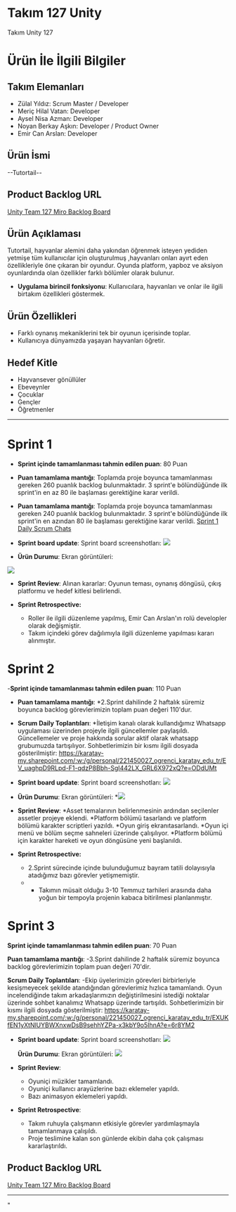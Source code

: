 # **Takım 127 Unity**

Takım Unity 127

# Ürün İle İlgili Bilgiler

## Takım Elemanları
- Zülal Yıldız: Scrum Master / Developer
- Meriç Hilal Vatan: Developer
- Aysel Nisa Azman: Developer
- Noyan Berkay Aşkın: Developer / Product Owner
- Emir Can Arslan: Developer

## Ürün İsmi

--Tutortail--

## Product Backlog URL

[Unity Team 127 Miro Backlog Board](https://miro.com/app/board/uXjVM_iTyP4=/)

## Ürün Açıklaması

Tutortail, hayvanlar alemini daha yakından öğrenmek isteyen yediden yetmişe tüm kullanıcılar için oluşturulmuş ,hayvanları onları ayırt eden özellikleriyle öne çıkaran bir oyundur. Oyunda platform, yapboz ve aksiyon oyunlardında olan özellikler farklı bölümler olarak bulunur.

- **Uygulama birincil fonksiyonu**: Kullanıcılara, hayvanları ve onlar ile ilgili birtakım özellikleri göstermek.

## Ürün Özellikleri

- Farklı oynanış mekaniklerini tek bir oyunun içerisinde toplar.
- Kullanıcıya dünyamızda yaşayan hayvanları öğretir.

## Hedef Kitle

- Hayvansever gönüllüler
- Ebeveynler
- Çocuklar
- Gençler
- Öğretmenler


---

# Sprint 1

- **Sprint içinde tamamlanması tahmin edilen puan**: 80 Puan


- **Puan tamamlama mantığı**: Toplamda proje boyunca tamamlanması gereken 260 puanlık backlog bulunmaktadır. 3 sprint'e bölündüğünde ilk sprint'in en az 80 ile başlaması gerektiğine karar verildi.


- **Puan tamamlama mantığı**: Toplamda proje boyunca tamamlanması gereken 240 puanlık backlog bulunmaktadır. 3 sprint'e bölündüğünde ilk sprint'in en azından 80 ile başlaması gerektiğine karar verildi. [Sprint 1 Daily Scrum Chats](https://karatay-my.sharepoint.com/:w:/g/personal/221450027_ogrenci_karatay_edu_tr/EWciVTAcr-xCrTbHkGJu_XUBXEIsRjCthUrQaQkOzfvXGg?e=JvfL9V)

- **Sprint board update**: Sprint board screenshotları: <img src = "https://github.com/Vitoleone/TakimUnity127/assets/74705281/d7c42261-41d2-4872-93d3-81c67e4e90b7">


- **Ürün Durumu**: Ekran görüntüleri:
 <img src = "https://github.com/Vitoleone/TakimUnity127/assets/74705281/3eb76044-0cb3-43ee-81f7-82e3ed409267">


- **Sprint Review**: 
Alınan kararlar: Oyunun teması, oynanış döngüsü, çıkış platformu ve hedef kitlesi belirlendi. 


- **Sprint Retrospective:**
  - Roller ile ilgili düzenleme yapılmış, Emir Can Arslan'ın rolü developler olarak değişmiştir.
  - Takım içindeki görev dağılımıyla ilgili düzenleme yapılması kararı alınmıştır.


 
# Sprint 2

-**Sprint içinde tamamlanması tahmin edilen puan**: 110 Puan


- **Puan tamamlama mantığı**:
  *2.Sprint dahilinde 2 haftalık süremiz boyunca backlog görevlerimizin toplam puan değeri 110'dur.


- **Scrum Daily Toplantıları**:
  *İletişim kanalı olarak kullandığımız Whatsapp uygulaması üzerinden projeyle ilgili güncellemler paylaşıldı. Güncellemeler ve proje hakkında sorular aktif olarak whatsapp grubumuzda tartışılıyor. Sohbetlerimizin bir kısmı ilgili dosyada gösterilmiştir: 
https://karatay-my.sharepoint.com/:w:/g/personal/221450027_ogrenci_karatay_edu_tr/EV_uaghpD9RLpd-F1-qdzP8Bbh-SgI442LX_GRL6X972xQ?e=ODdUMt


- **Sprint board update**: Sprint board screenshotları: <img src = "https://github.com/Vitoleone/TakimUnity127/assets/136193370/5667b67c-eeda-4338-a660-5bbf0aa97d34">

  
- **Ürün Durumu**: Ekran görüntüleri:
 *<img src = "https://github.com/Vitoleone/TakimUnity127/assets/136193370/f1a478ba-1e7f-491c-8b83-d2ff487542e3">


 
- **Sprint Review**:
  *Asset temalarının belirlenmesinin ardından seçilenler assetler projeye eklendi.
  *Platform bölümü tasarlandı ve platform bölümü karakter scriptleri yazıldı.
  *Oyun giriş ekranıtasarlandı.
  *Oyun içi menü ve bölüm seçme sahneleri üzerinde çalışılıyor.
  *Platform bölümü için karakter hareketi ve oyun döngüsüne yeni başlanıldı.
  

- **Sprint Retrospective:**
  * 2.Sprint sürecinde içinde bulunduğumuz bayram tatili dolayısıyla atadığımız bazı görevler yetişmemiştir.
  * * Takımın müsait olduğu 3-10 Temmuz tarhileri arasında daha yoğun bir tempoyla projenin kabaca bitirilmesi planlanmıştır.

# Sprint 3

**Sprint içinde tamamlanması tahmin edilen puan**: 70 Puan


 **Puan tamamlama mantığı**:
  -3.Sprint dahilinde 2 haftalık süremiz boyunca backlog görevlerimizin toplam puan değeri 70'dir.


 **Scrum Daily Toplantıları**:
  -Ekip üyelerimizin görevleri birbirleriyle kesişmeyecek şekilde atandığından görevlerimiz hızlıca tamamlandı. Oyun incelendiğinde takım arkadaşlarımızın değiştirilmesini istediği noktalar üzerinde sohbet kanalımız Whatsapp üzerinde tartışıldı. Sohbetlerimizin bir kısmı ilgili dosyada gösterilmiştir: https://karatay-my.sharepoint.com/:w:/g/personal/221450027_ogrenci_karatay_edu_tr/EXUKfEN1yXtNlUYBWXnxwDsB9sehhYZPa-x3kbY9o5IhnA?e=6r8YM2



- **Sprint board update**: Sprint board screenshotları: <img src = "https://github.com/Vitoleone/TakimUnity127/assets/136193370/d1f48038-6b8f-482b-9bd7-b472dcb9750d">
                                                       

  
  **Ürün Durumu**: Ekran görüntüleri:
  <img src = "https://github.com/Vitoleone/TakimUnity127/assets/136193370/36d13bcf-516e-4985-9a86-f32f94d51ada">

 
 - **Sprint Review**:
   - Oyuniçi müzikler tamamlandı.
   - Oyuniçi kullanıcı arayüzlerine bazı eklemeler yapıldı.
   - Bazı animasyon eklemeleri yapıldı.
 
 
  

 - **Sprint Retrospective**:
   - Takım ruhuyla çalışmanın etkisiyle görevler yardımlaşmayla tamamlanmaya çalışıldı.
   - Proje teslimine kalan son günlerde ekibin daha çok çalışması kararlaştırıldı.





   
## Product Backlog URL

[Unity Team 127 Miro Backlog Board](https://miro.com/app/board/uXjVM_iTyP4=/)

---
"
